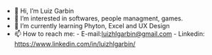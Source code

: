 - 👋 Hi, I’m Luiz Garbin
- 👀 I’m interested in softwares, people managment, games.
- 🌱 I’m currently learning Phyton, Excel and UX Design
- 📫 How to reach me:
                      - E-mail:luizhlgarbin@gmail.com
                      - Linkedin: https://www.linkedin.com/in/luizhlgarbin/
                      
